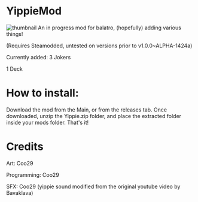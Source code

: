# YippieMod
![thumbnail](https://github.com/user-attachments/assets/2d2cd011-864c-483b-903f-2173ce2fdbcb)
An in progress mod for balatro, (hopefully) adding various things!

(Requires Steamodded, untested on versions prior to v1.0.0~ALPHA-1424a)

Currently added:
3 Jokers

1 Deck


# How to install:

Download the mod from the Main, or from the releases tab. Once downloaded, unzip the Yippie.zip folder, and place the extracted folder inside your mods folder. That's it!

# Credits

Art: Coo29

Programming: Coo29

SFX: Coo29 (yippie sound modified from the original youtube video by Bavaklava)


